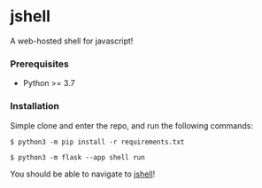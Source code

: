 # jshell
A web-hosted shell for javascript!


### Prerequisites

* Python >= 3.7

### Installation

Simple clone and enter the repo, and run the following commands:

`$ python3 -m pip install -r requirements.txt`

`$ python3 -m flask --app shell run`

You should be able to navigate to [jshell](http://localhost:5000)!
